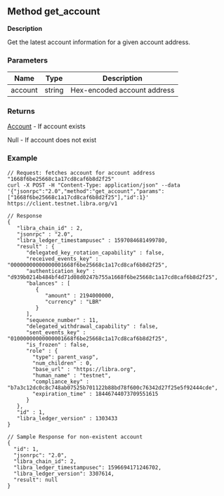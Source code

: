 ## Method get_account

**Description**

Get the latest account information for a given account address.


### Parameters

| Name    | Type   | Description                 |
|---------|--------|-----------------------------|
| account | string | Hex-encoded account address |


### Returns

[Account](type_account.md) - If account exists

Null - If account does not exist


### Example

```
// Request: fetches account for account address "1668f6be25668c1a17cd8caf6b8d2f25"
curl -X POST -H "Content-Type: application/json" --data '{"jsonrpc":"2.0","method":"get_account","params":["1668f6be25668c1a17cd8caf6b8d2f25"],"id":1}' https://client.testnet.libra.org/v1

// Response
{
   "libra_chain_id" : 2,
   "jsonrpc" : "2.0",
   "libra_ledger_timestampusec" : 1597084681499780,
   "result" : {
      "delegated_key_rotation_capability" : false,
      "received_events_key" : "00000000000000001668f6be25668c1a17cd8caf6b8d2f25",
      "authentication_key" : "d939b0214b484bf4d71d08d0247b755a1668f6be25668c1a17cd8caf6b8d2f25",
      "balances" : [
         {
            "amount" : 2194000000,
            "currency" : "LBR"
         }
      ],
      "sequence_number" : 11,
      "delegated_withdrawal_capability" : false,
      "sent_events_key" : "01000000000000001668f6be25668c1a17cd8caf6b8d2f25",
      "is_frozen" : false,
      "role" : {
        "type": parent_vasp",
        "num_children" : 0,
        "base_url" : "https://libra.org",
        "human_name" : "testnet",
        "compliance_key" : "b7a3c12dc0c8c748ab07525b701122b88bd78f600c76342d27f25e5f92444cde",
        "expiration_time" : 18446744073709551615
      }
   },
   "id" : 1,
   "libra_ledger_version" : 1303433
}

// Sample Response for non-existent account
{
  "id": 1,
  "jsonrpc": "2.0",
  "libra_chain_id": 2,
  "libra_ledger_timestampusec": 1596694171246702,
  "libra_ledger_version": 3307614,
  "result": null
}
```
